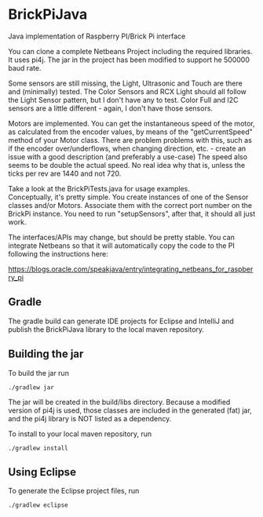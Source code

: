 BrickPiJava
===========

Java implementation of Raspberry PI/Brick Pi interface


You can clone a complete Netbeans Project including the required libraries.  It uses pi4j.  The jar in the project has been modified to support he 500000 baud rate.

Some sensors are still missing, the Light, Ultrasonic and Touch are there and (minimally) tested.  The Color Sensors and RCX Light should all follow the Light Sensor pattern, but I don't have any to test. Color Full and I2C sensors are a little different - again, I don't have those sensors.

Motors are implemented.  You can get the instantaneous speed of the motor, as calculated from the encoder values, by means of the "getCurrentSpeed" method of your Motor class.  There are problem problems with this, such as if the encoder over/underflows, when changing direction, etc. - create an issue with a good description (and preferably a use-case)  The speed also seems to be double the actual speed.  No real idea why that is, unless the ticks per rev are 1440 and not 720.	

Take a look at the BrickPiTests.java for usage examples.  
Conceptually, it's pretty simple.  You create instances of one of the Sensor classes and/or Motors.  Associate them with the correct port number on the BrickPi instance.  You need to run "setupSensors", after that, it should all just work. 

The interfaces/APIs may change, but should be pretty stable.
You can integrate Netbeans so that it will automatically copy the code to the PI following the instructions here:

https://blogs.oracle.com/speakjava/entry/integrating_netbeans_for_raspberry_pi
 
Gradle
------

The gradle build can generate IDE projects for Eclipse and IntelliJ and publish the BrickPiJava
library to the local maven repository.  

Building the jar
--------

To build the jar run

    ./gradlew jar
    
The jar will be created in the build/libs directory.  Because a modified version of pi4j is used, those classes are included in the generated (fat) jar, and the pi4j library is NOT listed as a 
dependency.

To install to your local maven repository, run

    ./gradlew install
    
Using Eclipse
----------

To generate the Eclipse project files, run

    ./gradlew eclipse 

